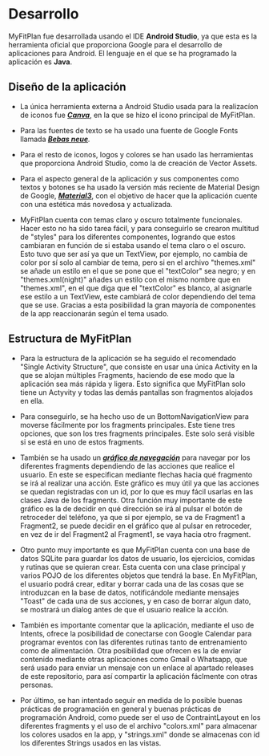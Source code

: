 # Desarrollo

MyFitPlan fue desarrollada usando el IDE **Android Studio**, ya que esta es la herramienta oficial que proporciona Google para el desarrollo de aplicaciones para Android. El lenguaje en el que se ha programado la aplicación es **Java**. 

## Diseño de la aplicación

- La única herramienta externa a Android Studio usada para la realizacíon de iconos fue *[**Canva**](https://www.canva.com/es_es/)*, en la que se hizo el icono principal de MyFitPlan.

- Para las fuentes de texto se ha usado una fuente de Google Fonts llamada *[**Bebas neue**](https://fonts.google.com/specimen/Bebas+Neue).* 

- Para el resto de iconos, logos y colores se han usado las herramientas que proporciona Android Studio, como la de creación de Vector Assets.

- Para el aspecto general de la aplicación y sus componentes como textos y botones se ha usado la versión más reciente de Material Design de Google, *[**Material3**](https://m3.material.io/)*, con el objetivo de hacer que la aplicación cuente con una estética más novedosa y actualizada.

- MyFitPlan cuenta con temas claro y oscuro totalmente funcionales. Hacer esto no ha sido tarea fácil, y para conseguirlo se crearon multitud de "styles" para los diferentes componentes, logrando que estos cambiaran en función de si estaba usando el tema claro o el oscuro. Esto tuvo que ser así ya que un TextView, por ejemplo, no cambia de color por sí solo al cambiar de tema, pero si en el archivo "themes.xml" se añade un estilo en el que se pone que el "textColor" sea negro; y en "themes.xml(night)" añades un estilo con el mismo nombre que en "themes.xml", en el que diga que el "textColor" es blanco, al asignarle ese estilo a un TextView, este cambiará de color dependiendo del tema que se use. Gracias a esta posibilidad la gran mayoría de componentes de la app reaccionarán según el tema usado. 

## Estructura de MyFitPlan

- Para la estructura de la aplicación se ha seguido el recomendado "Single Activity Structure", que consiste en usar una única Activity en la que se alojan múltiples Fragments, haciendo de ese modo que la aplicación sea más rápida y ligera. Esto significa que MyFitPlan solo tiene un Actyvity y todas las demás pantallas son fragmentos alojados en ella. 

- Para conseguirlo, se ha hecho uso de un BottomNavigationView para moverse fácilmente por los fragments principales. Este tiene tres opciones, que son los tres fragments principales. Este solo será visible si se está en uno de estos fragments. 

- También se ha usado un *[**gráfico de navegación**](https://developer.android.com/guide/navigation/navigation-getting-started?hl=es-419)* para navegar por los diferentes fragments dependiendo de las acciones que realice el usuario. En este se especifican mediante flechas hacia qué fragmento se irá al realizar una acción. Este gráfico es muy útil ya que las acciones se quedan registradas con un id, por lo que es muy fácil usarlas en las clases Java de los fragments. Otra función muy importante de este gráfico es la de decidir en qué dirección se irá al pulsar el botón de retroceder del teléfono, ya que si por ejemplo, se va de Fragment1 a Fragment2, se puede decidir en el gráfico que al pulsar en retroceder, en vez de ir del Fragment2 al Fragment1, se vaya hacia otro fragment.

- Otro punto muy importante es que MyFitPlan cuenta con una base de datos SQLite para guardar los datos de usuario, los ejercicios, comidas y rutinas que se quieran crear. Esta cuenta con una clase principal y varios POJO de los diferentes objetos que tendrá la base. En MyFitPlan, el usuario podrá crear, editar y borrar cada una de las cosas que se introduzcan en la base de datos, notificándole mediante mensajes "Toast" de cada una de sus acciones, y en caso de borrar algun dato, se mostrará un dialog antes de que el usuario realice la acción. 

- También es importante comentar que la aplicación, mediante el uso de Intents, ofrece la posibilidad de conectarse con Google Calendar para programar eventos con las diferentes rutinas tanto de entrenamiento como de alimentación. Otra posibilidad que ofrecen es la de enviar contenido mediante otras aplicaciones como Gmail o Whatsapp, que será usado para enviar un mensaje con un enlace al apartado releases de este repositorio, para así compartir la aplicación fáclmente con otras personas.

- Por último, se han intentado seguir en medida de lo posible buenas prácticas de programación en general y buenas prácticas de programación Android, como puede ser el uso de ContraintLayout en los diferentes fragments y el uso de el archivo "colors.xml" para almacenar los colores usados en la app, y "strings.xml" donde se almacenas con id los diferentes Strings usados en las vistas.
